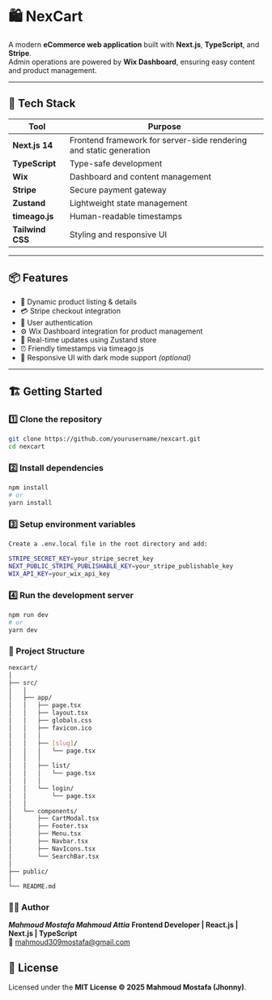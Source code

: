 # 🛍️ NexCart

A modern **eCommerce web application** built with **Next.js**, **TypeScript**, and **Stripe**.  
Admin operations are powered by **Wix Dashboard**, ensuring easy content and product management.

---

## 🚀 Tech Stack

| Tool | Purpose |
|------|----------|
| **Next.js 14** | Frontend framework for server-side rendering and static generation |
| **TypeScript** | Type-safe development |
| **Wix** | Dashboard and content management |
| **Stripe** | Secure payment gateway |
| **Zustand** | Lightweight state management |
| **timeago.js** | Human-readable timestamps |
| **Tailwind CSS** | Styling and responsive UI |

---

## 📦 Features

- 🛒 Dynamic product listing & details  
- 💳 Stripe checkout integration  
- 👤 User authentication
- ⚙️ Wix Dashboard integration for product management  
- 🔄 Real-time updates using Zustand store  
- ⏰ Friendly timestamps via timeago.js  
- 🌙 Responsive UI with dark mode support *(optional)*

---

## 🏗️ Getting Started

### 1️⃣ Clone the repository

```bash
git clone https://github.com/yourusername/nexcart.git
cd nexcart
```

### 2️⃣ Install dependencies

```bash
npm install
# or
yarn install
```

### 3️⃣ Setup environment variables

```bash
Create a .env.local file in the root directory and add:

STRIPE_SECRET_KEY=your_stripe_secret_key
NEXT_PUBLIC_STRIPE_PUBLISHABLE_KEY=your_stripe_publishable_key
WIX_API_KEY=your_wix_api_key
```

### 4️⃣ Run the development server

```bash
npm run dev
# or
yarn dev
```

### 🧱 Project Structure

```bash
nexcart/
│
├── src/                      
│   │
│   ├── app/                  
│   │   ├── page.tsx          
│   │   ├── layout.tsx        
│   │   ├── globals.css       
│   │   ├── favicon.ico       
│   │   │
│   │   ├── [slug]/           
│   │   │   └── page.tsx      
│   │   │
│   │   ├── list/             
│   │   │   └── page.tsx      
│   │   │
│   │   └── login/            
│   │       └── page.tsx      
│   │
│   └── components/           
│       ├── CartModal.tsx     
│       ├── Footer.tsx        
│       ├── Menu.tsx          
│       ├── Navbar.tsx        
│       ├── NavIcons.tsx      
│       └── SearchBar.tsx     
│
├── public/                   
│
└── README.md                 
```

### 🧑‍💻 Author

***Mahmoud Mostafa Mahmoud Attia***
**Frontend Developer | React.js | Next.js | TypeScript**  
📧 [mahmoud309mostafa@gmail.com](mailto:mahmoud309mostafa@gmail.com)

## 📄 License
Licensed under the **MIT License © 2025 Mahmoud Mostafa (Jhonny)**.

